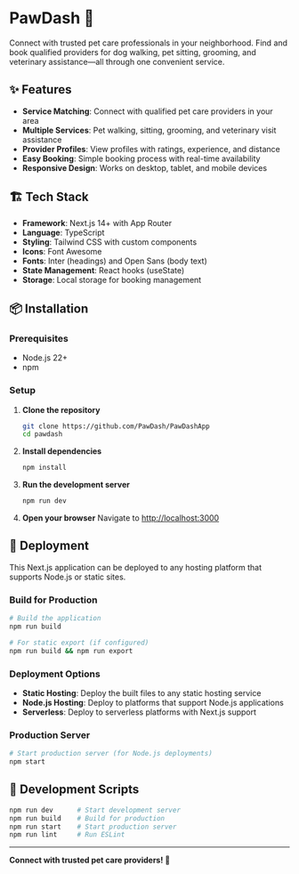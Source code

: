 # PawDash 🐾

Connect with trusted pet care professionals in your neighborhood. Find and book qualified providers for dog walking, pet sitting, grooming, and veterinary assistance—all through one convenient service.

## ✨ Features

- **Service Matching**: Connect with qualified pet care providers in your area
- **Multiple Services**: Pet walking, sitting, grooming, and veterinary visit assistance
- **Provider Profiles**: View profiles with ratings, experience, and distance
- **Easy Booking**: Simple booking process with real-time availability
- **Responsive Design**: Works on desktop, tablet, and mobile devices

## 🏗️ Tech Stack

- **Framework**: Next.js 14+ with App Router
- **Language**: TypeScript
- **Styling**: Tailwind CSS with custom components
- **Icons**: Font Awesome
- **Fonts**: Inter (headings) and Open Sans (body text)
- **State Management**: React hooks (useState)
- **Storage**: Local storage for booking management

## 📦 Installation

### Prerequisites

- Node.js 22+ 
- npm

### Setup

1. **Clone the repository**
   ```bash
   git clone https://github.com/PawDash/PawDashApp
   cd pawdash
   ```

2. **Install dependencies**
   ```bash
   npm install
   ```

3. **Run the development server**
   ```bash
   npm run dev
   ```

4. **Open your browser**
   Navigate to [http://localhost:3000](http://localhost:3000)


## 🚀 Deployment

This Next.js application can be deployed to any hosting platform that supports Node.js or static sites.

### Build for Production

```bash
# Build the application
npm run build

# For static export (if configured)
npm run build && npm run export
```

### Deployment Options

- **Static Hosting**: Deploy the built files to any static hosting service
- **Node.js Hosting**: Deploy to platforms that support Node.js applications
- **Serverless**: Deploy to serverless platforms with Next.js support

### Production Server

```bash
# Start production server (for Node.js deployments)
npm start
```

## 🔧 Development Scripts

```bash
npm run dev      # Start development server
npm run build    # Build for production
npm run start    # Start production server
npm run lint     # Run ESLint
```

---

**Connect with trusted pet care providers! 🐾**